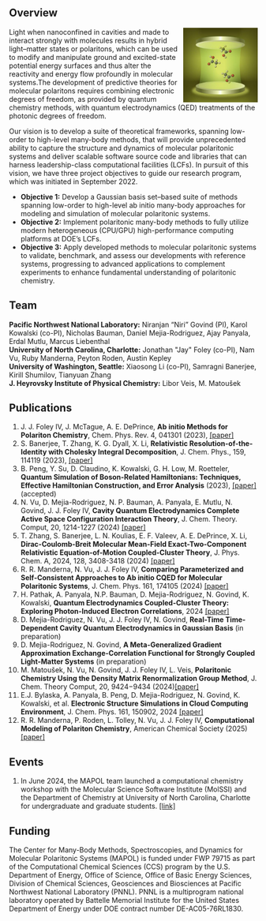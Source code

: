 
## Overview

<img src="./images/mapol.jpeg" align="right" width="30%"/>

Light when nanoconfined in cavities and made to interact strongly with molecules results in hybrid light–matter states or polaritons, which can be used to modify and manipulate ground and excited-state potential energy surfaces and thus alter the reactivity and energy flow profoundly in molecular systems.The development of predictive theories for molecular polaritons requires combining electronic degrees of freedom, as provided by quantum chemistry methods, with quantum electrodynamics (QED) treatments of the photonic degrees of freedom.

Our vision is to develop a suite of theoretical frameworks, spanning low-order to high-level many-body  methods, that will provide unprecedented ability to capture the structure and dynamics of molecular polaritonic systems and deliver scalable software source code and libraries that can harness leadership-class computational facilities (LCFs). In pursuit of this vision, we have three project objectives to guide our research program, which was initiated in September 2022.

- **Objective 1:** Develop a Gaussian basis set–based suite of methods  spanning low-order to high-level ab initio many-body approaches for modeling and simulation of molecular  polaritonic systems.  
- **Objective 2:** Implement  polaritonic many-body methods to fully utilize modern heterogeneous (CPU/GPU) high-performance computing platforms at DOE’s LCFs.  
- **Objective 3:** Apply developed methods to molecular polaritonic systems to validate, benchmark, and assess our developments with  reference systems, progressing to advanced applications to complement experiments to enhance fundamental understanding of polaritonic chemistry. 

## Team

**Pacific Northwest National Laboratory:** Niranjan “Niri” Govind (PI), Karol Kowalski (co-PI), Nicholas Bauman, Daniel Mejia-Rodriguez, Ajay Panyala, Erdal Mutlu, Marcus Liebenthal  
**University of North Carolina, Charlotte:** Jonathan "Jay" Foley (co-PI), Nam Vu, Ruby Manderna, Peyton Roden, Austin Kepley  
**University of Washington, Seattle:** Xiaosong Li (co-PI), Samragni Banerjee, Kirill Shumilov, Tianyuan Zhang  
**J. Heyrovsky Institute of Physical Chemistry:** Libor Veis, M. Matoušek  
 
## Publications

1. J. J. Foley IV, J. McTague, A. E. DePrince, **Ab initio Methods for Polariton Chemistry**, Chem. Phys. Rev. 4, 041301 (2023), [[paper]](https://doi.org/10.1063/5.0167243)  
2. S. Banerjee, T. Zhang, K. G. Dyall, X. Li, **Relativistic Resolution-of-the-Identity with Cholesky Integral Decomposition**, J. Chem. Phys., 159, 114119 (2023), [[paper]](https://pubs.aip.org/aip/jcp/article/159/11/114119/2911780)
3. B. Peng, Y. Su, D. Claudino, K. Kowalski, G. H. Low, M. Roetteler, **Quantum Simulation of Boson-Related Hamiltonians: Techniques, Effective Hamiltonian Construction, and Error Analysis** (2023), [[paper]](https://arxiv.org/abs/2307.06580) (accepted)
4. N. Vu, D. Mejia-Rodriguez, N. P. Bauman, A. Panyala, E. Mutlu, N. Govind, J. J. Foley IV, **Cavity Quantum Electrodynamics Complete Active Space Configuration Interaction Theory**, J. Chem. Theory. Comput, 20, 1214-1227 (2024) [[paper]](https://doi.org/10.1021/acs.jctc.3c01207)
5. T. Zhang, S. Banerjee, L. N. Koulias, E. F. Valeev, A. E. DePrince, X. Li, **Dirac-Coulomb-Breit Molecular Mean-Field Exact-Two-Component Relativistic Equation-of-Motion Coupled-Cluster Theory**, J. Phys. Chem. A, 2024, 128, 3408-3418 (2024) [[paper]](https://pubs.acs.org/doi/full/10.1021/acs.jpca.3c08167)  
6. R. R. Manderna, N. Vu, J. J. Foley IV, **Comparing Parameterized and Self-Consistent Approaches to Ab initio CQED for Molecular Polaritonic Systems**, J. Chem. Phys. 161, 174105 (2024) [[paper]](https://pubs.aip.org/aip/jcp/article/161/17/174105/3318463)  
7. H. Pathak, A. Panyala, N.P. Bauman, D. Mejia-Rodriguez, N. Govind, K. Kowalski, **Quantum Electrodynamics Coupled-Cluster Theory: Exploring Photon-Induced Electron Correlations**, 2024 [[paper]](https://arxiv.org/abs/2409.06858)  
8. D. Mejia-Rodriguez, N. Vu, J. J. Foley IV, N. Govind, **Real-Time Time-Dependent Cavity Quantum Electrodynamics in Gaussian Basis** (in preparation)  
9. D. Mejia-Rodriguez, N. Govind, **A Meta-Generalized Gradient Approximation Exchange-Correlation Functional for Strongly Coupled Light-Matter Systems** (in preparation)  
10. M. Matoušek, N. Vu, N. Govind, J. J. Foley IV, L. Veis, **Polaritonic Chemistry Using the Density Matrix Renormalization Group Method**, J. Chem. Theory Comput, 20, 9424−9434 (2024)[[paper]](https://doi.org/10.1021/acs.jctc.4c00986)  
11. E.J. Bylaska, A. Panyala, B. Peng, D. Mejia-Rodriguez, N. Govind, K. Kowalski, et al. **Electronic Structure Simulations in Cloud Computing Environment**, J. Chem. Phys. 161, 150902, 2024 [[paper]](https://pubs.aip.org/aip/jcp/article/161/15/150902/3317271)  
12. R. R. Manderna, P. Roden, L. Tolley, N. Vu, J. J. Foley IV, **Computational Modeling of Polariton Chemistry**, American Chemical Society (2025) [[paper]](https://pubs.acs.org/doi/book/10.1021/acsinfocus.7e8013)

## Events

1. In June 2024, the MAPOL team launched a computational chemistry workshop with the Molecular Science Software Institute (MolSSI) and the Department of Chemistry at University of North Carolina, Charlotte for undergraduate and graduate students. [[link]](https://pages.charlotte.edu/molssi-mapol-workshop/)

## Funding

The Center for Many-Body Methods, Spectroscopies, and Dynamics for Molecular Polaritonic Systems (MAPOL) is funded under FWP 79715 as part of the Computational Chemical Sciences (CCS) program by the U.S. Department of Energy, Office of Science, Office of Basic Energy Sciences, Division of Chemical Sciences, Geosciences and Biosciences at Pacific Northwest National Laboratory (PNNL). PNNL is a multiprogram national laboratory operated by Battelle Memorial Institute for the United States Department of Energy under DOE contract number DE-AC05-76RL1830.
